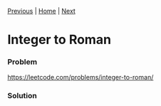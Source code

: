 [Previous](https://github.com/albertopformoso/go-leetcode/blob/main/011-integer-to-roman/011-integer-to-roman.md) | [Home](https://github.com/albertopformoso/go-leetcode) | [Next]()

# Integer to Roman

### Problem

https://leetcode.com/problems/integer-to-roman/

### Solution

```go

```
